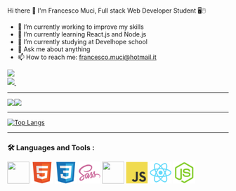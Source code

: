  Hi there 👋
 I'm Francesco Muci, Full stack Web Developer Student 🖥️🖱️
 

- 🔭 I’m currently working to improve my skills
- 🌱 I’m currently learning React.js and Node.js
- 👯 I’m currently studying at Develhope school
- 💬 Ask me about anything
- 📫 How to reach me: francesco.muci@hotmail.it

<div style=""> <img src="https://media.giphy.com/media/26tn33aiTi1jkl6H6/giphy.gif" width="200"/></div>

<div id="account-linkedin">
    <a href="https://www.linkedin.com/in/francesco-muci-97a38222a/">
  <img src="https://img.shields.io/badge/LinkedIn-blue?logo=linkedin&logoColor=white&style=for-the-badge" width="100"/>
    <img src="https://komarev.com/ghpvc/?username=MuciFrancesco&style=flat-square&color=blue" alt=""/>
 </div>
 
---

<div style="display: flex">
 <img src="http://github-readme-streak-stats.herokuapp.com?user=MuciFrancesco&theme=monokai&date_format=j%20M%5B%20Y%5D&ring=DD5819&fire=DD2727&currStreakNum=DDD21D&stroke=DD2727&sideLabels=DD6430&sideNums=DDD734&currStreakLabel=DD0404"></img>
 <img src="https://github-readme-stats.vercel.app/api?username=MuciFrancesco&show_icons=true&theme=monokai"></img>
 </div>
 
---
 
[![Top Langs](https://github-readme-stats.vercel.app/api/top-langs/?username=MuciFrancesco&layout=compact)](https://github.com/MuciFrancesco/MuciFrancesco)

---
 
### :hammer_and_wrench: Languages and Tools :
  <div>
    <img src="https://cdn.jsdelivr.net/gh/devicons/devicon/icons/git/git-plain.svg" width="50" height="50"/>
    <img src="https://github.com/devicons/devicon/blob/master/icons/html5/html5-original.svg" width="50" height="50">
    <img src="https://github.com/devicons/devicon/blob/master/icons/css3/css3-original.svg" width="50" height="50">
    <img src="https://github.com/devicons/devicon/blob/master/icons/sass/sass-original.svg" width="50" height="50">
    <img src="https://cdn.jsdelivr.net/gh/devicons/devicon/icons/tailwindcss/tailwindcss-plain.svg" width="50" height="50" />
    <img src="https://github.com/devicons/devicon/blob/master/icons/javascript/javascript-original.svg" width="50" height="50">
    <img src="https://github.com/devicons/devicon/blob/master/icons/react/react-original.svg" width="50" height="50">
    <img src="https://github.com/devicons/devicon/blob/master/icons/nodejs/nodejs-original.svg" width="50" height="50">
  </div>
  
  
  
  
  
  
  
  

